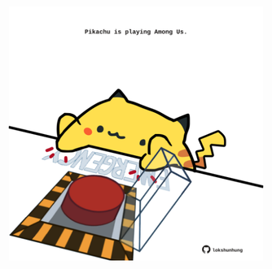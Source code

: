 <!-- built at 02/11/2024, 15:00:38 UTC -->
<p align="center">
  <img width="500" height="500" src="./ReadmeImage.svg">
</p>

